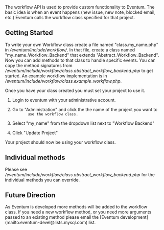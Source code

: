 The workflow API is used to provide custom functionality to Eventum. The
basic idea is when an event happens (new issue, new note, blocked email,
etc.) Eventum calls the workflow class specified for that project.

<h2 markdown="1">
Getting Started

</h2>
To write your own Workflow class create a file named
"class.my_name.php" in <i>/eventum/include/workflow/</i>. In that file,
create a class named "my_name_Workflow_Backend" that extends
"Abstract_Workflow_Backend". Now you can add methods to that class to
handle specific events. You can copy the method signatures from
<i>/eventum/include/workflow/class.abstract_workflow_backend.php</i>
to get started.
An example workflow implementation is in
<i>/eventum/include/workflow/class.example_workflow.php</i>.

Once you have your class created you must set your project to use it.

1.  Login to eventum with your administrative account.
2.  Go to "Administration" and click the the name of the project you
    want to
    `       use the workflow class.`

3.  Select "my_name" from the dropdown list next to "Workflow Backend"
4.  Click "Update Project"

Your project should now be using your workflow class.

<h2 markdown="1">
Individual methods

</h2>
Please see
<i>/eventum/include/workflow/class.abstract_workflow_backend.php</i>
for the individual methods you can override.

<h2 markdown="1">
Future Direction

</h2>
As Eventum is developed more methods will be added to the workflow
class. If you need a new workflow method, or you need more arguments
passed to an existing method please email the [Eventum
development](mailto:eventum-devel@lists.mysql.com) list.